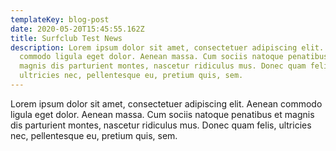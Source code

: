 ```yaml
---
templateKey: blog-post
date: 2020-05-20T15:45:55.162Z
title: Surfclub Test News
description: Lorem ipsum dolor sit amet, consectetuer adipiscing elit. Aenean
  commodo ligula eget dolor. Aenean massa. Cum sociis natoque penatibus et
  magnis dis parturient montes, nascetur ridiculus mus. Donec quam felis,
  ultricies nec, pellentesque eu, pretium quis, sem.
---
```

Lorem ipsum dolor sit amet, consectetuer adipiscing elit. Aenean commodo ligula eget dolor. Aenean massa. Cum sociis natoque penatibus et magnis dis parturient montes, nascetur ridiculus mus. Donec quam felis, ultricies nec, pellentesque eu, pretium quis, sem.